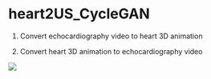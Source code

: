 # heart2US_CycleGAN

1. Convert echocardiography video to heart 3D animation

2. Convert heart 3D animation to echocardiography video


<img src='video/output.gif'>